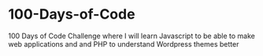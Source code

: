 # 100-Days-of-Code
100 Days of Code Challenge where I will learn Javascript to be able to make web applications and and PHP to understand Wordpress themes better
